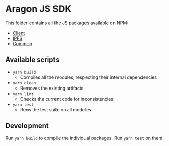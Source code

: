 # Aragon JS SDK

This folder contains all the JS packages available on NPM:

- [Client](./modules/client)
- [IPFS](./modules/ipfs)
- [Common](./modules/common)

## Available scripts

- `yarn build`
  - Compiles all the modules, respecting their internal dependencies
- `yarn clean`
  - Removes the existing artifacts
- `yarn lint`
  - Checks the current code for inconsistencies
- `yarn test`
  - Runs the test suite on all modules

## Development

Run `yarn build` to compile the individual packages. Run `yarn test` on them.
